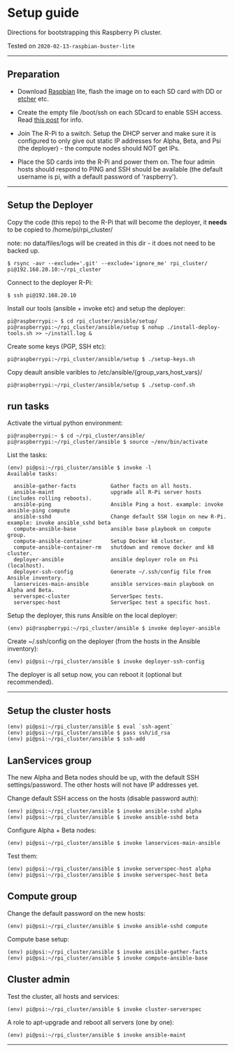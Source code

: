 Setup guide
===========

Directions for bootstrapping this Raspberry Pi cluster.

Tested on `2020-02-13-raspbian-buster-lite`

---


Preparation
-----------

* Download [Raspbian](https://www.raspberrypi.org/downloads/raspbian/) lite, flash the image on to each SD card with DD or [etcher](https://github.com/balena-io/etcher) etc.

* Create the empty file /boot/ssh on each SDcard to enable SSH access. Read [this post](https://www.raspberrypi.org/blog/a-security-update-for-raspbian-pixel/) for info.

* Join The R-Pi to a switch. Setup the DHCP server and make sure it is configured to only give out static IP addresses for Alpha, Beta, and Psi (the deployer) - the compute nodes should NOT get IPs.

* Place the SD cards into the R-Pi and power them on. The four admin hosts should respond to PING and SSH should be available (the default username is pi, with a default password of 'raspberry').


---


Setup the Deployer
------------------


Copy the code (this repo) to the R-Pi that will become the deployer, it **needs** to be copied to /home/pi/rpi_cluster/

note: no data/files/logs will be created in this dir - it does not need to be backed up.

```
$ rsync -avr --exclude='.git' --exclude='ignore_me' rpi_cluster/ pi@192.168.20.10:~/rpi_cluster
```

Connect to the deployer R-Pi:

```
$ ssh pi@192.168.20.10
```


Install our tools (ansible + invoke etc) and setup the deployer:

```
pi@raspberrypi:~ $ cd rpi_cluster/ansible/setup/
pi@raspberrypi:~/rpi_cluster/ansible/setup $ nohup ./install-deploy-tools.sh >> ~/install.log &
```


Create some keys (PGP, SSH etc):

```
pi@raspberrypi:~/rpi_cluster/ansible/setup $ ./setup-keys.sh
```

Copy deault ansible varibles to /etc/ansible/{group_vars,host_vars}/

```
pi@raspberrypi:~/rpi_cluster/ansible/setup $ ./setup-conf.sh
```


## run tasks

Activate the virtual python environment:

```
pi@raspberrypi:~ $ cd ~/rpi_cluster/ansible/
pi@raspberrypi:~/rpi_cluster/ansible $ source ~/env/bin/activate
```


List the tasks:

```
(env) pi@psi:~/rpi_cluster/ansible $ invoke -l
Available tasks:

  ansible-gather-facts           Gather facts on all hosts.
  ansible-maint                  upgrade all R-Pi server hosts (includes rolling reboots).
  ansible-ping                   Ansible Ping a host. example: invoke ansible-ping compute
  ansible-sshd                   Change default SSH login on new R-Pi. example: invoke ansible_sshd beta
  compute-ansible-base           ansible base playbook on compute group.
  compute-ansible-container      Setup Docker k8 cluster.
  compute-ansible-container-rm   shutdown and remove docker and k8 cluster.
  deployer-ansible               ansible deployer role on Psi (localhost).
  deployer-ssh-config            Generate ~/.ssh/config file from Ansible inventory.
  lanservices-main-ansible       ansible services-main playbook on Alpha and Beta.
  serverspec-cluster             ServerSpec tests.
  serverspec-host                ServerSpec test a specific host.

```

Setup the deployer, this runs Ansible on the local deployer:

```
(env) pi@raspberrypi:~/rpi_cluster/ansible $ invoke deployer-ansible
```


Create ~/.ssh/config on the deployer (from the hosts in the Ansible inventory):

```
(env) pi@psi:~/rpi_cluster/ansible $ invoke deployer-ssh-config
```


The deployer is all setup now, you can reboot it (optional but recommended).


---


Setup the cluster hosts
-----------------------


```
(env) pi@psi:~/rpi_cluster/ansible $ eval `ssh-agent`
(env) pi@psi:~/rpi_cluster/ansible $ pass ssh/id_rsa
(env) pi@psi:~/rpi_cluster/ansible $ ssh-add
```


## LanServices group

The new Alpha and Beta nodes should be up, with the default SSH settings/password. The other hosts will not have IP addresses yet.


Change default SSH access on the hosts (disable password auth):

```
(env) pi@psi:~/rpi_cluster/ansible $ invoke ansible-sshd alpha
(env) pi@psi:~/rpi_cluster/ansible $ invoke ansible-sshd beta
```

Configure Alpha + Beta nodes:

```
(env) pi@psi:~/rpi_cluster/ansible $ invoke lanservices-main-ansible
```

Test them:

```
(env) pi@psi:~/rpi_cluster/ansible $ invoke serverspec-host alpha
(env) pi@psi:~/rpi_cluster/ansible $ invoke serverspec-host beta
```


## Compute group

Change the default password on the new hosts:

```
(env) pi@psi:~/rpi_cluster/ansible $ invoke ansible-sshd compute
```

Compute base setup:

```
(env) pi@psi:~/rpi_cluster/ansible $ invoke ansible-gather-facts
(env) pi@psi:~/rpi_cluster/ansible $ invoke compute-ansible-base
```


## Cluster admin

Test the cluster, all hosts and services:

```
(env) pi@psi:~/rpi_cluster/ansible $ invoke cluster-serverspec
```

A role to apt-upgrade and reboot all servers (one by one):

```
(env) pi@psi:~/rpi_cluster/ansible $ invoke ansible-maint
```


---
